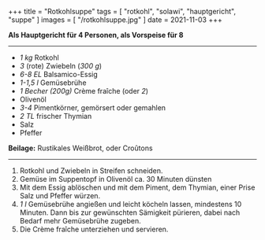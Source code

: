 +++
title = "Rotkohlsuppe"
tags = [ "rotkohl", "solawi", "hauptgericht", "suppe" ]
images = [ "/rotkohlsuppe.jpg" ]
date = 2021-11-03
+++

**Als Hauptgericht für 4 Personen, als Vorspeise für 8**

---

- *1 kg* Rotkohl
- *3* (rote) Zwiebeln (*300 g*)
- *6-8 EL* Balsamico-Essig
- *1-1,5 l* Gemüsebrühe
- *1 Becher (200g)* Crème fraîche (oder *2*)
- Olivenöl
- *3-4* Pimentkörner, gemörsert oder gemahlen
- *2 TL* frischer Thymian
- Salz
- Pfeffer

**Beilage:** Rustikales Weißbrot, oder Croûtons

---

1. Rotkohl und Zwiebeln in Streifen schneiden.
2. Gemüse im Suppentopf in Olivenöl ca. 30 Minuten dünsten
3. Mit dem Essig ablöschen und mit dem Piment, dem Thymian, einer Prise Salz und Pfeffer würzen.
4. *1 l* Gemüsebrühe angießen und leicht köcheln lassen, mindestens 10 Minuten.
   Dann bis zur gewünschten Sämigkeit pürieren, dabei nach Bedarf mehr Gemüsebrühe zugeben.
5. Die Crème fraîche unterziehen und servieren.
